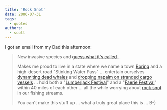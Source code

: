 ```yaml
---
title: 'Rock Snot'
date: 2006-07-31
tags:
  - quotes
authors:
  - scott
---
```


I got an email from my Dad this afternoon:

> New invasive species and [guess what it's called](http://www.kgw.com/news-local/stories/kgw_073106_env_rock_snot.89840ef.html)...
>
> Makes me proud to live in a state where we name a town [Boring](http://en.wikipedia.org/wiki/Boring,_Oregon) and a high-desert road "Stinking Water Pass" … entertain ourselves [dynamiting dead whales](http://www.perp.com/whale/) and [dropping napalm on stranded cargo vessels](http://en.wikipedia.org/wiki/New_Carissa) … hold both a "[Lumberjack Festival](http://www.lumberjack.org/west05/)" and a "[Faerie Festival](http://www.faerieworlds.com/)" within 40 miles of each other … all the while worrying about [rock snot](http://www.kgw.com/news-local/stories/kgw_073106_env_rock_snot.89840ef.html) in our fishing streams.
>
> You can't make this stuff up … what a truly great place this is … B-)
